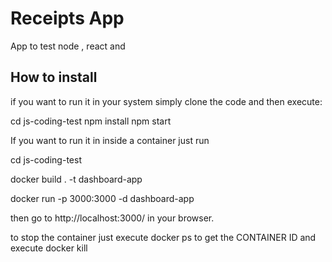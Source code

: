 # Receipts App

App to test node , react and  

## How to install 

if you want to run it in your system simply clone the code and  then  execute: 

cd js-coding-test
npm install
npm start 

If you want to run it in inside a container just run 

cd js-coding-test

docker build . -t dashboard-app

docker run -p 3000:3000 -d dashboard-app

then go to http://localhost:3000/ in your browser.

to stop the container just execute docker ps to get the CONTAINER ID 
and execute docker kill <container-id>
